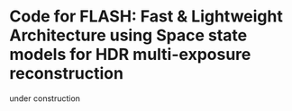 # Code for FLASH: Fast & Lightweight Architecture using Space state models for HDR multi-exposure reconstruction
under construction
